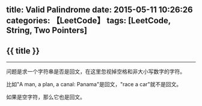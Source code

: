 title: Valid Palindrome
date: 2015-05-11 10:26:26
categories: 【LeetCode】
tags: [LeetCode, String, Two Pointers]
---
## {{ title }} ##

---

问题是求一个字符串是否是回文，在这里忽视掉空格和非大小写数字的字符。

比如"A man, a plan, a canal: Panama"是回文，"race a car"就不是回文。

如果是空字符，那么它也是回文。